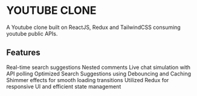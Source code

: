 # YOUTUBE CLONE

A Youtube clone built on ReactJS, Redux and TailwindCSS consuming youtube public APIs.

## Features

Real-time search suggestions
Nested comments
Live chat simulation with API polling
Optimized Search Suggestions using Debouncing and Caching
Shimmer effects for smooth loading transitions
Utilized Redux for responsive UI and efficient state management
